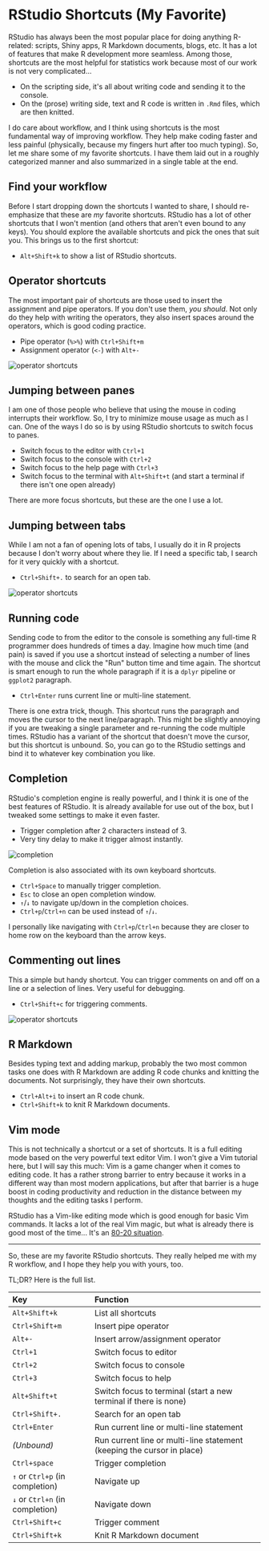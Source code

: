 # RStudio Shortcuts (My Favorite)

RStudio has always been the most popular place for doing anything R-related:
scripts, Shiny apps, R Markdown documents, blogs, etc. It has a lot of features
that make R development more seamless. Among those, shortcuts are the most
helpful for statistics work because most of our work is not very complicated...

- On the scripting side, it's all about writing code and sending it to the
  console.
- On the (prose) writing side, text and R code is written in `.Rmd` files, which
  are then knitted.

I do care about workflow, and I think using shortcuts is the most fundamental
way of improving workflow. They help make coding faster and less painful
(physically, because my fingers hurt after too much typing). So, let me share
some of my favorite shortcuts. I have them laid out in a roughly categorized
manner and also summarized in a single table at the end.

## Find your workflow

Before I start dropping down the shortcuts I wanted to share, I should
re-emphasize that these are _my_ favorite shortcuts. RStudio has a lot of other
shortcuts that I won't mention (and others that aren't even bound to any keys).
You should explore the available shortcuts and pick the ones that suit you. This
brings us to the first shortcut:

- `Alt+Shift+k` to show a list of RStudio shortcuts.

## Operator shortcuts

The most important pair of shortcuts are those used to insert the assignment and
pipe operators. If you don't use them, _you should_. Not only do they help with
writing the operators, they also insert spaces around the operators, which is
good coding practice.

- Pipe operator (`%>%`) with `Ctrl+Shift+m`
- Assignment operator (`<-`) with `Alt+-`

![operator shortcuts](https://i.imgur.com/GhEoRaS.gif)

## Jumping between panes

I am one of those people who believe that using the mouse in coding interrupts
their workflow. So, I try to minimize mouse usage as much as I can. One of the
ways I do so is by using RStudio shortcuts to switch focus to panes.

- Switch focus to the editor with `Ctrl+1`
- Switch focus to the console with `Ctrl+2`
- Switch focus to the help page with `Ctrl+3`
- Switch focus to the terminal with `Alt+Shift+t` (and start a terminal if there
  isn't one open already)

There are more focus shortcuts, but these are the one I use a lot.

## Jumping between tabs

While I am not a fan of opening lots of tabs, I usually do it in R projects
because I don't worry about where they lie. If I need a specific tab, I search
for it very quickly with a shortcut.

- `Ctrl+Shift+.` to search for an open tab.

![operator shortcuts](https://i.imgur.com/Gk6PewC.gif)

## Running code

Sending code to from the editor to the console is something any full-time R
programmer does hundreds of times a day. Imagine how much time (and pain) is
saved if you use a shortcut instead of selecting a number of lines with the
mouse and click the "Run" button time and time again. The shortcut is smart
enough to run the whole paragraph if it is a `dplyr` pipeline or `ggplot2`
paragraph.

- `Ctrl+Enter` runs current line or multi-line statement.

There is one extra trick, though. This shortcut runs the paragraph and moves the
cursor to the next line/paragraph. This might be slightly annoying if you are
tweaking a single parameter and re-running the code multiple times. RStudio has
a variant of the shortcut that doesn't move the cursor, but this shortcut is
unbound. So, you can go to the RStudio settings and bind it to whatever key
combination you like.

## Completion

RStudio's completion engine is really powerful, and I think it is one of the
best features of RStudio. It is already available for use out of the box, but I
tweaked some settings to make it even faster.

- Trigger completion after 2 characters instead of 3.
- Very tiny delay to make it trigger almost instantly.

![completion](https://i.imgur.com/PSHojFG.png)

Completion is also associated with its own keyboard shortcuts.

- `Ctrl+Space` to manually trigger completion.
- `Esc` to close an open completion window.
- `↑`/`↓` to navigate up/down in the completion choices.
- `Ctrl+p`/`Ctrl+n` can be used instead of `↑`/`↓`.

I personally like navigating with `Ctrl+p`/`Ctrl+n` because they are closer to
home row on the keyboard than the arrow keys.

## Commenting out lines

This a simple but handy shortcut. You can trigger comments on and off on a line
or a selection of lines. Very useful for debugging.

- `Ctrl+Shift+c` for triggering comments.

![operator shortcuts](https://i.imgur.com/KhLq0r7.gif)

## R Markdown

Besides typing text and adding markup, probably the two most common tasks one
does with R Markdown are adding R code chunks and knitting the documents. Not
surprisingly, they have their own shortcuts.

- `Ctrl+Alt+i` to insert an R code chunk.
- `Ctrl+Shift+k` to knit R Markdown documents.

## Vim mode

This is not technically a shortcut or a set of shortcuts. It is a full editing
mode based on the very powerful text editor Vim. I won't give a Vim tutorial
here, but I will say this much: Vim is a game changer when it comes to editing
code. It has a rather strong barrier to entry because it works in a different
way than most modern applications, but after that barrier is a huge boost in
coding productivity and reduction in the distance between my thoughts and the
editing tasks I perform.

RStudio has a Vim-like editing mode which is good enough for basic Vim commands.
It lacks a lot of the real Vim magic, but what is already there is good most of
the time... It's an
[80-20 situation](https://en.wikipedia.org/wiki/Pareto_principle).

* * *

So, these are my favorite RStudio shortcuts. They really helped me with my R
workflow, and I hope they help you with yours, too.

TL;DR? Here is the full list.

| Key | Function |
|:---|:---|
| `Alt+Shift+k` | List all shortcuts |
| `Ctrl+Shift+m` | Insert pipe operator |
| `Alt+-` | Insert arrow/assignment operator |
| `Ctrl+1` | Switch focus to editor |
| `Ctrl+2` | Switch focus to console |
| `Ctrl+3` | Switch focus to help |
| `Alt+Shift+t` | Switch focus to terminal (start a new terminal if there is none) |
| `Ctrl+Shift+.` | Search for an open tab |
| `Ctrl+Enter` | Run current line or multi-line statement |
| _(Unbound)_ | Run current line or multi-line statement (keeping the cursor in place) |
| `Ctrl+space` | Trigger completion |
| `↑` or `Ctrl+p` (in completion) | Navigate up |
| `↓` or `Ctrl+n` (in completion) | Navigate down |
| `Ctrl+Shift+c` | Trigger comment |
| `Ctrl+Shift+k` | Knit R Markdown document |
